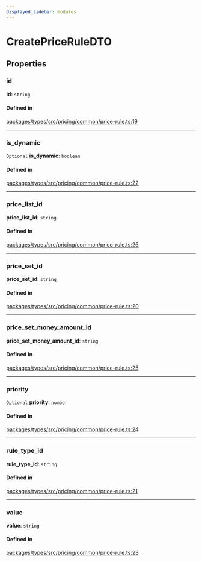 ```yaml
---
displayed_sidebar: modules
---
```


# CreatePriceRuleDTO

## Properties

### id

 **id**: `string`

#### Defined in

[packages/types/src/pricing/common/price-rule.ts:19](https://github.com/medusajs/medusa/blob/0350eeb0a1/packages/types/src/pricing/common/price-rule.ts#L19)

___

### is\_dynamic

 `Optional` **is\_dynamic**: `boolean`

#### Defined in

[packages/types/src/pricing/common/price-rule.ts:22](https://github.com/medusajs/medusa/blob/0350eeb0a1/packages/types/src/pricing/common/price-rule.ts#L22)

___

### price\_list\_id

 **price\_list\_id**: `string`

#### Defined in

[packages/types/src/pricing/common/price-rule.ts:26](https://github.com/medusajs/medusa/blob/0350eeb0a1/packages/types/src/pricing/common/price-rule.ts#L26)

___

### price\_set\_id

 **price\_set\_id**: `string`

#### Defined in

[packages/types/src/pricing/common/price-rule.ts:20](https://github.com/medusajs/medusa/blob/0350eeb0a1/packages/types/src/pricing/common/price-rule.ts#L20)

___

### price\_set\_money\_amount\_id

 **price\_set\_money\_amount\_id**: `string`

#### Defined in

[packages/types/src/pricing/common/price-rule.ts:25](https://github.com/medusajs/medusa/blob/0350eeb0a1/packages/types/src/pricing/common/price-rule.ts#L25)

___

### priority

 `Optional` **priority**: `number`

#### Defined in

[packages/types/src/pricing/common/price-rule.ts:24](https://github.com/medusajs/medusa/blob/0350eeb0a1/packages/types/src/pricing/common/price-rule.ts#L24)

___

### rule\_type\_id

 **rule\_type\_id**: `string`

#### Defined in

[packages/types/src/pricing/common/price-rule.ts:21](https://github.com/medusajs/medusa/blob/0350eeb0a1/packages/types/src/pricing/common/price-rule.ts#L21)

___

### value

 **value**: `string`

#### Defined in

[packages/types/src/pricing/common/price-rule.ts:23](https://github.com/medusajs/medusa/blob/0350eeb0a1/packages/types/src/pricing/common/price-rule.ts#L23)
